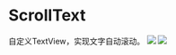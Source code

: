 # ScrollText
自定义TextView，实现文字自动滚动。
![](https://github.com/peoples-mountain-peoples-sea/ScrollText/blob/master/screenshot/jdfw3.gif)
![](https://github.com/peoples-mountain-peoples-sea/ScrollText/blob/master/screenshot/jdfw4.gif)
